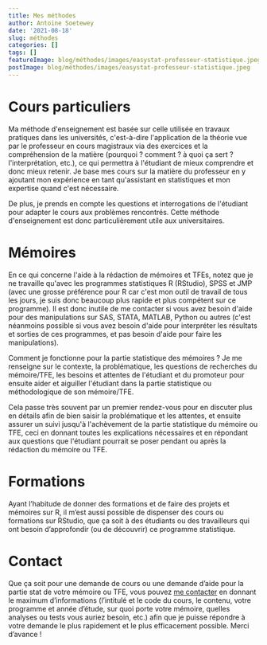 ```yaml
---
title: Mes méthodes
author: Antoine Soetewey
date: '2021-08-18'
slug: méthodes
categories: []
tags: []
featureImage: blog/méthodes/images/easystat-professeur-statistique.jpeg
postImage: blog/méthodes/images/easystat-professeur-statistique.jpeg
---
```


# Cours particuliers

Ma méthode d'enseignement est basée sur celle utilisée en travaux pratiques dans les universités, c'est-à-dire l'application de la théorie vue par le professeur en cours magistraux via des exercices et la compréhension de la matière (pourquoi ? comment ? à quoi ça sert ? l'interprétation, etc.), ce qui permettra à l'étudiant de mieux comprendre et donc mieux retenir. Je base mes cours sur la matière du professeur en y ajoutant mon expérience en tant qu'assistant en statistiques et mon expertise quand c'est nécessaire.

De plus, je prends en compte les questions et interrogations de l'étudiant pour adapter le cours aux problèmes rencontrés. Cette méthode d'enseignement est donc particulièrement utile aux universitaires.

# Mémoires

En ce qui concerne l'aide à la rédaction de mémoires et TFEs, notez que je ne travaille qu'avec les programmes statistiques R (RStudio), SPSS et JMP (avec une grosse préférence pour R car c'est mon outil de travail de tous les jours, je suis donc beaucoup plus rapide et plus compétent sur ce programme). Il est donc inutile de me contacter si vous avez besoin d'aide pour des manipulations sur SAS, STATA, MATLAB, Python ou autres (c'est néanmoins possible si vous avez besoin d'aide pour interpréter les résultats et sorties de ces programmes, et pas besoin d'aide pour faire les manipulations).

Comment je fonctionne pour la partie statistique des mémoires ? Je me renseigne sur le contexte, la problématique, les questions de recherches du mémoire/TFE, les besoins et attentes de l'étudiant et du promoteur pour ensuite aider et aiguiller l'étudiant dans la partie statistique ou méthodologique de son mémoire/TFE.

Cela passe très souvent par un premier rendez-vous pour en discuter plus en détails afin de bien saisir la problématique et les attentes, et ensuite assurer un suivi jusqu'à l'achèvement de la partie statistique du mémoire ou TFE, ceci en donnant toutes les explications nécessaires et en répondant aux questions que l'étudiant pourrait se poser pendant ou après la rédaction du mémoire ou TFE.

# Formations

Ayant l’habitude de donner des formations et de faire des projets et mémoires sur R, il m’est aussi possible de dispenser des cours  ou formations sur RStudio, que ça soit à des étudiants ou des travailleurs qui ont besoin d’approfondir (ou de découvrir) ce programme statistique.

# Contact

Que ça soit pour une demande de cours ou une demande d’aide pour la partie stat de votre mémoire ou TFE, vous pouvez [me contacter](/contact/) en donnant le maximum d’informations (l’intitulé et le code du cours, le contenu, votre programme et année d’étude, sur quoi porte votre mémoire, quelles analyses ou tests vous auriez besoin, etc.) afin que je puisse répondre à votre demande le plus rapidement et le plus efficacement possible. Merci d’avance !